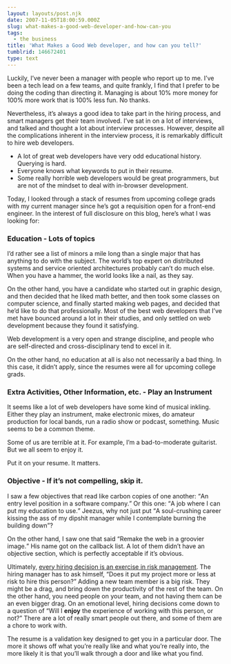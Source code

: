```yaml
---
layout: layouts/post.njk
date: 2007-11-05T18:00:59.000Z
slug: what-makes-a-good-web-developer-and-how-can-you
tags:
  - the business
title: 'What Makes a Good Web developer, and how can you tell?'
tumblrid: 146672401
type: text
---
```

<p>Luckily, I&rsquo;ve never been a manager with people who report up to me.  I&rsquo;ve been a tech lead on a few teams, and quite frankly, I find that I prefer to be doing the coding than directing it.  Managing is about 10% more money for 100% more work that is 100% less fun.  No thanks.</p>

<p>Nevertheless, it&rsquo;s always a good idea to take part in the hiring process, and smart managers get their team involved.  I&rsquo;ve sat in on a lot of interviews, and talked and thought a lot about interview processes.  However, despite all the complications inherent in the interview process, it is remarkably difficult to hire web developers.</p>

<ul><li>A lot of great web developers have very odd educational history.  Querying is hard.</li>
    <li>Everyone knows what keywords to put in their resume.</li>
    <li>Some really horrible web developers would be great programmers, but are not of the mindset to deal with in-browser development.</li>
</ul><p>Today, I looked through a stack of resumes from upcoming college grads with my current manager since he&rsquo;s got a requisition open for a front-end engineer.  In the interest of full disclosure on this blog, here&rsquo;s what I was looking for:</p>

<h3>Education - Lots of topics</h3>

<p>I&rsquo;d rather see a list of minors a mile long than a single major that has anything to do with the subject.  The world&rsquo;s top expert on distributed systems and service oriented architectures probably can&rsquo;t do much else.  When you have a hammer, the world looks like a nail, as they say.</p>

<p>On the other hand, you have a candidate who started out in graphic design, and then decided that he liked math better, and then took some classes on computer science, and finally started making web pages, and decided that he&rsquo;d like to do that professionally.  Most of the best web developers that I&rsquo;ve met have bounced around a lot in their studies, and only settled on web development because they found it satisfying.</p>

<p>Web development is a very open and strange discipline, and people who are self-directed and cross-disciplinary tend to excel in it.</p>

<p>On the other hand, no education at all is also not necessarily a bad thing.  In this case, it didn&rsquo;t apply, since the resumes were all for upcoming college grads.</p>

<h3>Extra Activities, Other Information, etc. - Play an Instrument</h3>

<p>It seems like a lot of web developers have some kind of musical inkling.  Either they play an instrument, make electronic mixes, do amateur production for local bands, run a radio show or podcast, something.  Music seems to be a common theme.</p>

<p>Some of us are terrible at it.  For example, I&rsquo;m a bad-to-moderate guitarist.  But we all seem to enjoy it.</p>

<p>Put it on your resume.  It matters.</p>

<h3>Objective - If it&rsquo;s not compelling, skip it.</h3>

<p>I saw a few objectives that read like carbon copies of one another: <q>An entry level position in a software company.</q>  Or this one: <q>A job where I can put my education to use.</q>  Jeezus, why not just put <q>A soul-crushing career kissing the ass of my dipshit manager while I contemplate burning the building down</q>?</p>

<p>On the other hand, I saw one that said <q>Remake the web in a groovier image.</q>  His name got on the callback list.  A lot of them didn&rsquo;t have an objective section, which is perfectly acceptable if it&rsquo;s obvious.</p>

<p>Ultimately, <a href="http://blip.tv/file/300883/">every hiring decision is an exercise in risk management</a>.  The hiring manager has to ask himself, <q>Does it put my project more or less at risk to hire this person?</q>  Adding a new team member is a big risk.  They might be a drag, and bring down the productivity of the rest of the team.  On the other hand, you need people on your team, and not having them can be an even bigger drag.  On an emotional level, hiring decisions come down to a question of <q>Will I <strong>enjoy</strong> the experience of working with this person, or not?</q>  There are a lot of really smart people out there, and some of them are a chore to work with.</p>

<p>The resume is a validation key designed to get you in a particular door.  The more it shows off what you&rsquo;re really like and what you&rsquo;re really into, the more likely it is that you&rsquo;ll walk through a door and like what you find.</p>
